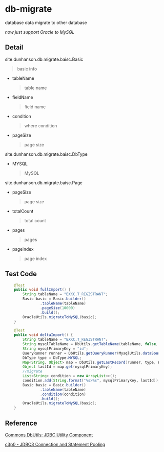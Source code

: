 # db-migrate

database data migrate to other database 

*now just support Oracle to MySQL*



## Detail

site.dunhanson.db.migrate.baisc.Basic

> basic info

* tableName

  > table name

* fieldName

  > field name

* condition

  > where condition

* pageSize

  > page size



site.dunhanson.db.migrate.baisc.DbType

* MYSQL

  > MySQL



site.dunhanson.db.migrate.baisc.Page

* pageSize

  > page size

* totalCount

  > total count

* pages

  > pages

* pageIndex

  > page index

  

## Test Code

```java
    @Test
    public void fullImport() {
        String tableName = "BXKC.T_REGISTRANT";
        Basic basic = Basic.builder()
                .tableName(tableName)
                .pageSize(10000)
                .build();
        OracleUtils.migrateToMySQL(basic);
    }

    @Test
    public void deltaImport() {
        String tableName = "BXKC.T_REGISTRANT";
        String mysqlTableName = DbUtils.getTableName(tableName, false, false);
        String mysqlPrimaryKey = "id";
        QueryRunner runner = DbUtils.getQueryRunner(MysqlUtils.dataSource);
        DbType type = DbType.MYSQL;
        Map<String, Object> map = DbUtils.getLastRecord(runner, type, mysqlTableName, mysqlPrimaryKey);
        Object lastId = map.get(mysqlPrimaryKey);
        //migrate
        List<String> condition = new ArrayList<>();
        condition.add(String.format("%s>%s", mysqlPrimaryKey, lastId));
        Basic basic = Basic.builder()
                .tableName(tableName)
                .condition(condition)
                .build();
        OracleUtils.migrateToMySQL(basic);
    }
```





## Reference

[Commons DbUtils: JDBC Utility Component](https://commons.apache.org/proper/commons-dbutils/)

[c3p0 - JDBC3 Connection and Statement Pooling](https://www.mchange.com/projects/c3p0/)



